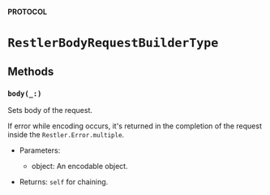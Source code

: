 **PROTOCOL**

# `RestlerBodyRequestBuilderType`

## Methods
### `body(_:)`

Sets body of the request.

If error while encoding occurs, it's returned in the completion of the request inside the `Restler.Error.multiple`.

- Parameters:
  - object: An encodable object.

- Returns: `self` for chaining.
